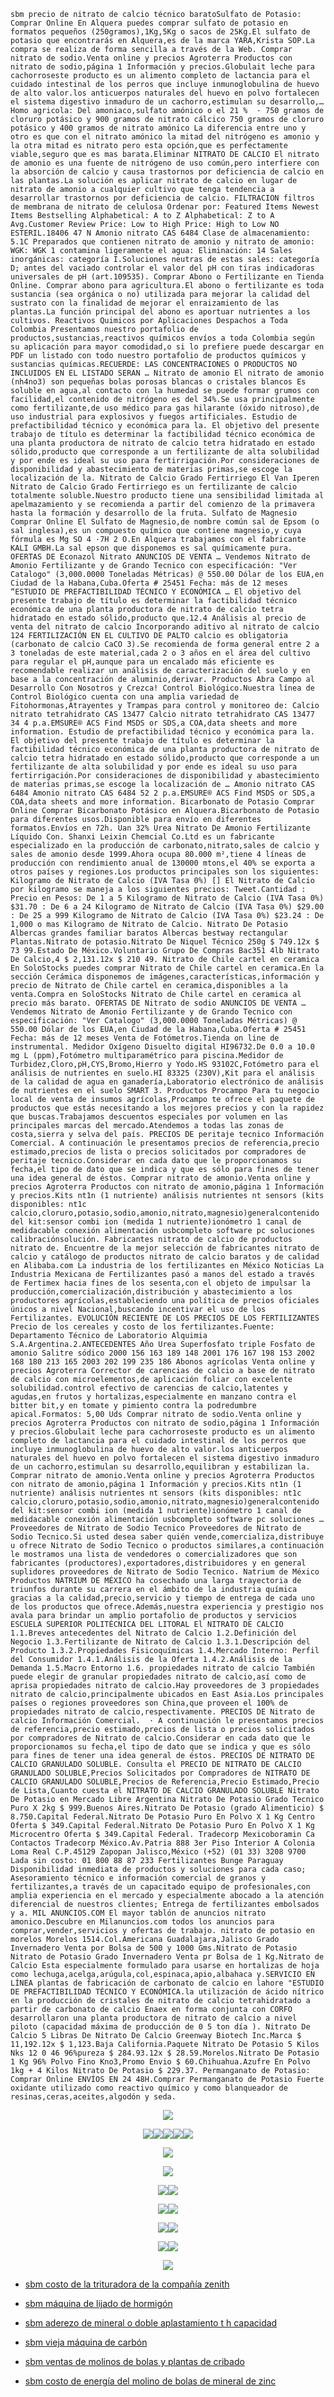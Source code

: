 
```
sbm precio de nitrato de calcio técnico baratoSulfato de Potasio: Comprar Online En Alquera puedes comprar sulfato de potasio en formatos pequeños (250gramos),1Kg,5Kg o sacos de 25Kg.El sulfato de potasio que encontrarás en Alquera,es de la marca YARA,Krista SOP.La compra se realiza de forma sencilla a través de la Web. Comprar nitrato de sodio.Venta online y precios Agroterra Productos con nitrato de sodio,página 1 Información y precios.Globulait leche para cachorroseste producto es un alimento completo de lactancia para el cuidado intestinal de los perros que incluye inmunoglobulina de huevo de alto valor.los anticuerpos naturales del huevo en polvo fortalecen el sistema digestivo inmaduro de un cachorro,estimulan su desarrollo,… Homo agricola: Del amoniaco,sulfato amónico o el 21 %  · 750 gramos de cloruro potásico y 900 gramos de nitrato cálcico 750 gramos de cloruro potásico y 400 gramos de nitrato amónico La diferencia entre uno y otro es que con el nitrato amónico la mitad del nitrógeno es amonio y la otra mitad es nitrato pero esta opción,que es perfectamente viable,seguro que es mas barata.Eliminar NITRATO DE CALCIO El nitrato de amonio es una fuente de nitrógeno de uso común,pero interfiere con la absorción de calcio y causa trastornos por deficiencia de calcio en las plantas.La solución es aplicar nitrato de calcio en lugar de nitrato de amonio a cualquier cultivo que tenga tendencia a desarrollar trastornos por deficiencia de calcio. FILTRACION filtros de membrana de nitrato de celulosa Ordenar por: Featured Items Newest Items Bestselling Alphabetical: A to Z Alphabetical: Z to A Avg.Customer Review Price: Low to High Price: High to Low NO ESTERIL.18406 47 N Amonio nitrato CAS 6484 Clase de almacenamiento: 5.1C Preparados que contienen nitrato de amonio y nitrato de amonio: WGK: WGK 1 contamina ligeramente el agua: Eliminación: 14 Sales inorgánicas: categoría I.Soluciones neutras de estas sales: categoría D; antes del vaciado controlar el valor del pH con tiras indicadoras universales de pH (art.109535). Comprar Abono o Fertilizante en Tienda Online. Comprar abono para agricultura.El abono o fertilizante es toda sustancia (sea orgánica o no) utilizada para mejorar la calidad del sustrato con la finalidad de mejorar el enraizamiento de las plantas.La función principal del abono es aportuar nutrientes a los cultivos. Reactivos Quimicos por Aplicaciones Despachos a Toda Colombia Presentamos nuestro portafolio de productos,sustancias,reactivos químicos envíos a toda Colombia según su aplicación para mayor comodidad,o si lo prefiere puede descargar en PDF un listado con todo nuestro portafolio de productos químicos y sustancias químicas.RECUERDE: LAS CONCENTRACIONES O PRODUCTOS NO INCLUIDOS EN EL LISTADO SERAN … Nitrato de amonio El nitrato de amonio (nh4no3) son pequeñas bolas porosas blancas o cristales blancos Es soluble en agua,al contacto con la humedad se puede formar grumos con facilidad,el contenido de nitrógeno es del 34%.Se usa principalmente como fertilizante,de uso médico para gas hilarante (óxido nitroso),de uso industrial para explosivos y fuegos artificiales. Estudio de prefactibilidad técnico y económica para la. El objetivo del presente trabajo de título es determinar la factibilidad técnico económica de una planta productora de nitrato de calcio tetra hidratado en estado sólido,producto que corresponde a un fertilizante de alta solubilidad y por ende es ideal su uso para fertirrigación.Por consideraciones de disponibilidad y abastecimiento de materias primas,se escoge la localización de la. Nitrato de Calcio Grado Fertirriego El Van Iperen Nitrato de Calcio Grado Fertirriego es un fertilizante de calcio totalmente soluble.Nuestro producto tiene una sensibilidad limitada al apelmazamiento y se recomienda a partir del comienzo de la primavera hasta la formación y desarrollo de la fruta. Sulfato de Magnesio Comprar Online El Sulfato de Magnesio,de nombre común sal de Epsom (o sal inglesa),es un compuesto químico que contiene magnesio,y cuya fórmula es Mg SO 4 ·7H 2 O.En Alquera trabajamos con el fabricante KALI GMBH.La sal epson que disponemos es sal químicamente pura. OFERTAS DE Econazol Nitrato ANUNCIOS DE VENTA … Vendemos Nitrato de Amonio Fertilizante y de Grando Tecnico con especificación: "Ver Catalogo" (3,000.0000 Toneladas Métricas) @ 550.00 Dólar de los EUA,en Ciudad de la Habana,Cuba.Oferta # 25451 Fecha: más de 12 meses “ESTUDIO DE PREFACTIBILIDAD TÉCNICO Y ECONÓMICA … El objetivo del presente trabajo de título es determinar la factibilidad técnico económica de una planta productora de nitrato de calcio tetra hidratado en estado sólido,producto que.12.4 Análisis al precio de venta del nitrato de calcio Incorporando aditivo al nitrato de calcio 124 FERTILIZACIÓN EN EL CULTIVO DE PALTO calcio es obligatoria (carbonato de calcio CaCO 3).Se recomienda de forma general entre 2 a 3 toneladas de este material,cada 2 o 3 años en el área del cultivo para regular el pH,aunque para un encalado más eficiente es recomendable realizar un análisis de caracterización del suelo y en base a la concentración de aluminio,derivar. Productos Abra Campo al Desarrollo Con Nosotros y Crezca! Control Biológico.Nuestra línea de Control Biológico cuenta con una amplia variedad de Fitohormonas,Atrayentes y Trampas para control y monitoreo de: Calcio nitrato tetrahidrato CAS 13477 Calcio nitrato tetrahidrato CAS 13477 34 4 p.a.EMSURE® ACS Find MSDS or SDS,a COA,data sheets and more information. Estudio de prefactibilidad técnico y económica para la. El objetivo del presente trabajo de título es determinar la factibilidad técnico económica de una planta productora de nitrato de calcio tetra hidratado en estado sólido,producto que corresponde a un fertilizante de alta solubilidad y por ende es ideal su uso para fertirrigación.Por consideraciones de disponibilidad y abastecimiento de materias primas,se escoge la localización de … Amonio nitrato CAS 6484 Amonio nitrato CAS 6484 52 2 p.a.EMSURE® ACS Find MSDS or SDS,a COA,data sheets and more information. Bicarbonato de Potasio Comprar Online Comprar Bicarbonato Potásico en Alquera.Bicarbonato de Potasio para diferentes usos.Disponible para envío en diferentes formatos.Envíos en 72h. Uan 32% Urea Nitrato De Amonio Fertilizante Líquido Con. Shanxi Leixin Chemcial Co.Ltd es un fabricante especializado en la producción de carbonato,nitrato,sales de calcio y sales de amonio desde 1999.Ahora ocupa 80.000 m²,tiene 4 líneas de producción con rendimiento anual de 130000 mtons,el 40% se exporta a otros países y regiones.Los productos principales son los siguientes: Kilogramo de Nitrato de Calcio (IVA Tasa 0%) [] El Nitrato de Calcio por kilogramo se maneja a los siguientes precios: Tweet.Cantidad : Precio en Pesos: De 1 a 5 Kilogramo de Nitrato de Calcio (IVA Tasa 0%) $31.70 : De 6 a 24 Kilogramo de Nitrato de Calcio (IVA Tasa 0%) $29.00 : De 25 a 999 Kilogramo de Nitrato de Calcio (IVA Tasa 0%) $23.24 : De 1,000 o mas Kilogramo de Nitrato de Calcio. Nitrato De Potasio Albercas grandes familiar baratos Albercas bestway rectangular Plantas.Nitrato de potasio.Nitrato De Niquel Técnico 250g $ 749.12x $ 73 99.Estado De México.Voluntario Grupo De Compras Bac351 4lb Nitrato De Calcio,4 $ 2,131.12x $ 210 49. Nitrato de Chile cartel en ceramica En SoloStocks puedes comprar Nitrato de Chile cartel en ceramica.En la sección Cerámica disponemos de imágenes,características,información y precio de Nitrato de Chile cartel en ceramica,disponibles a la venta.Compra en SoloStocks Nitrato de Chile cartel en ceramica al precio más barato. OFERTAS DE Nitrato de sodio ANUNCIOS DE VENTA … Vendemos Nitrato de Amonio Fertilizante y de Grando Tecnico con especificación: "Ver Catalogo" (3,000.0000 Toneladas Métricas) @ 550.00 Dólar de los EUA,en Ciudad de la Habana,Cuba.Oferta # 25451 Fecha: más de 12 meses Venta de Fotómetros.Tienda on line de instrumental. Medidor Oxígeno Disuelto digital HI96732.De 0.0 a 10.0 mg L (ppm),Fotómetro multiparamétrico para piscina.Medidor de Turbidez,Cloro,pH,CYS,Bromo,Hierro y Yodo.HS 93102C,Fotómetro para el análisis de nutrientes en suelo.HI 83325 (230V),Kit para el análisis de la calidad de agua en ganadería,Laboratorio electrónico de análisis de nutrientes en el suelo SMART 3. Productos Procampo Para tu negocio local de venta de insumos agrícolas,Procampo te ofrece el paquete de productos que estás necesitando a los mejores precios y con la rapidez que buscas.Trabajamos descuentos especiales por volumen en las principales marcas del mercado.Atendemos a todas las zonas de costa,sierra y selva del país. PRECIOS DE peritaje tecnico Información Comercial. A continuación le presentamos precios de referencia,precio estimado,precios de lista o precios solicitados por compradores de peritaje tecnico.Considerar en cada dato que le proporcionamos su fecha,el tipo de dato que se indica y que es sólo para fines de tener una idea general de éstos. Comprar nitrato de amonio.Venta online y precios Agroterra Productos con nitrato de amonio,página 1 Información y precios.Kits nt1n (1 nutriente) análisis nutrientes nt sensors (kits disponibles: nt1c calcio,cloruro,potasio,sodio,amonio,nitrato,magnesio)generalcontenido del kit:sensor combi ion (medida 1 nutriente)ionómetro 1 canal de medidacable conexión alimentación usbcompleto software pc soluciones calibraciónsolución. Fabricantes nitrato de calcio de productos nitrato de. Encuentre de la mejor selección de fabricantes nitrato de calcio y catálogo de productos nitrato de calcio baratos y de calidad en Alibaba.com La industria de los fertilizantes en México Noticias La Industria Mexicana de Fertilizantes pasó a manos del estado a través de Fertimex hacia fines de los sesenta,con el objeto de impulsar la producción,comercialización,distribución y abastecimiento a los productores agrícolas,estableciendo una política de precios oficiales únicos a nivel Nacional,buscando incentivar el uso de los Fertilizantes. EVOLUCIÓN RECIENTE DE LOS PRECIOS DE LOS FERTILIZANTES Precio de los cereales y costo de los fertilizantes.Fuente: Departamento Técnico de Laboratorio Alquimia S.A.Argentina.2.ANTECEDENTES Año Urea Superfosfato triple Fosfato de amonio Salitre sódico 2000 156 163 189 148 2001 176 167 198 153 2002 168 180 213 165 2003 202 199 235 186 Abonos agrícolas Venta online y precios Agroterra Corrector de carencias de calcio a base de nitrato de calcio con microelementos,de aplicación foliar con excelente solubilidad.control efectivo de carencias de calcio,latentes y agudas,en frutos y hortalizas,especialmente en manzano contra el bitter bit,y en tomate y pimiento contra la podredumbre apical.Formatos: 5,00 Uds Comprar nitrato de sodio.Venta online y precios Agroterra Productos con nitrato de sodio,página 1 Información y precios.Globulait leche para cachorroseste producto es un alimento completo de lactancia para el cuidado intestinal de los perros que incluye inmunoglobulina de huevo de alto valor.los anticuerpos naturales del huevo en polvo fortalecen el sistema digestivo inmaduro de un cachorro,estimulan su desarrollo,equilibran y estabilizan la. Comprar nitrato de amonio.Venta online y precios Agroterra Productos con nitrato de amonio,página 1 Información y precios.Kits nt1n (1 nutriente) análisis nutrientes nt sensors (kits disponibles: nt1c calcio,cloruro,potasio,sodio,amonio,nitrato,magnesio)generalcontenido del kit:sensor combi ion (medida 1 nutriente)ionómetro 1 canal de medidacable conexión alimentación usbcompleto software pc soluciones … Proveedores de Nitrato de Sodio Tecnico Proveedores de Nitrato de Sodio Tecnico.Si usted desea saber quién vende,comercializa,distribuye u ofrece Nitrato de Sodio Tecnico o productos similares,a continuación le mostramos una lista de vendedores o comercializadores que son fabricantes (productores),exportadores,distribuidores y en general suplidores proveedores de Nitrato de Sodio Tecnico. Natrium de México Productos NATRIUM DE MÉXICO ha cosechado una larga trayectoria de triunfos durante su carrera en el ámbito de la industria química gracias a la calidad,precio,servicio y tiempo de entrega de cada uno de los productos que ofrece.Además,nuestra experiencia y prestigio nos avala para brindar un amplio portafolio de productos y servicios ESCUELA SUPERIOR POLITÉCNICA DEL LITORAL El NITRATO DE CALCIO 1.1.Breves antecedentes del Nitrato de Calcio 1.2.Definición del Negocio 1.3.Fertilizante de Nitrato de Calcio 1.3.1.Descripción del Producto 1.3.2.Propiedades Fisicoquímicas 1.4.Mercado Interno: Perfil del Consumidor 1.4.1.Análisis de la Oferta 1.4.2.Análisis de la Demanda 1.5.Macro Entorno 1.6. propiedades nitrato de calcio También puede elegir de granular propiedades nitrato de calcio,así como de aprisa propiedades nitrato de calcio.Hay proveedores de 3 propiedades nitrato de calcio,principalmente ubicados en East Asia.Los principales países o regiones proveedores son China,que proveen el 100% de propiedades nitrato de calcio,respectivamente. PRECIOS DE Nitrato de calcio Información Comercial.  · A continuación le presentamos precios de referencia,precio estimado,precios de lista o precios solicitados por compradores de Nitrato de calcio.Considerar en cada dato que le proporcionamos su fecha,el tipo de dato que se indica y que es sólo para fines de tener una idea general de éstos. PRECIOS DE NITRATO DE CALCIO GRANULADO SOLUBLE. Consulta el PRECIO DE NITRATO DE CALCIO GRANULADO SOLUBLE,Precios Solicitados por Compradores de NITRATO DE CALCIO GRANULADO SOLUBLE,Precios de Referencia,Precio Estimado,Precio de Lista,Cuanto cuesta el NITRATO DE CALCIO GRANULADO SOLUBLE Nitrato De Potasio en Mercado Libre Argentina Nitrato De Potasio Grado Tecnico Puro X 2kg $ 999.Buenos Aires.Nitrato De Potasio (grado Alimenticio) $ 8.750.Capital Federal.Nitrato De Potasio Puro En Polvo X 1 Kg Centro Oferta $ 349.Capital Federal.Nitrato De Potasio Puro En Polvo X 1 Kg Microcentro Oferta $ 349.Capital Federal. Tradecorp Mexicoboramin Ca Contactos Tradecorp México.Av.Patria 888 3er Piso Interior A Colonia Loma Real C.P.45129 Zapopan Jalisco,México (+52) (01 33) 3208 9700 Lada sin costo: 01 800 88 87 233 Fertilizantes Bunge Paraguay Disponibilidad inmediata de productos y soluciones para cada caso; Asesoramiento técnico e información comercial de granos y fertilizantes,a través de un capacitado equipo de profesionales,con amplia experiencia en el mercado y especialmente abocado a la atención diferencial de nuestros clientes; Entrega de fertilizantes embolsados y a. MIL ANUNCIOS.COM El mayor tablón de anuncios nitrato amonico.Descubre en Milanuncios.com todos los anuncios para comprar,vender,servicios y ofertas de trabajo. nitrato de potasio en morelos Morelos 1514.Col.Americana Guadalajara,Jalisco Grado Invernadero Venta por Bolsa de 500 y 1000 Gms.Nitrato de Potasio Nitrato de Potasio Grado Invernadero Venta pr Bolsa de 1 Kg.Nitrato de Calcio Esta especialmente formulado para usarse en hortalizas de hoja como lechuga,acelga,arúgula,col,espinaca,apio,albahaca y.SERVICIO EN LÍNEA plantas de fabricación de carbonato de calcio en lahore "ESTUDIO DE PREFACTIBILIDAD TÉCNICO Y ECONÓMICA.la utilización de ácido nítrico en la producción de cristales de nitrato de calcio tetrahidratado a partir de carbonato de calcio Enaex en forma conjunta con CORFO desarrollaron una planta productora de nitrato de calcio a nivel piloto (capacidad máxima de producción de 0 5 ton día ). Nitrato De Calcio 5 Libras De Nitrato De Calcio Greenway Biotech Inc.Marca $ 11,192.12x $ 1,123.Baja California.Paquete Nitrato De Potasio 5 Kilos Nks 12 0 46 96%pureza $ 284.93.12x $ 28.59.Morelos.Nitrato De Potasio 1 Kg 96% Polvo Fino Kno3,Promo Envio $ 60.Chihuahua.Azufre En Polvo 1kg + 4 Kilos Nitrato De Potasio $ 229.37. Permanganato de Potasio: Comprar Online ENVÍOS EN 24 48H.Comprar Permanganato de Potasio Fuerte oxidante utilizado como reactivo químico y como blanqueador de resinas,ceras,aceites,algodón y seda. 
```

<div align="center">

<a href="https://es-crusher.shibang-china.com/github&k=sbm+precio+de+nitrato+de+calcio+t%C3%A9cnico+barato"><img src="https://static.shibang-china.com/es/crusher/logo.jpg"></a>

<a href="https://es-crusher.shibang-china.com/github&k=sbm+precio+de+nitrato+de+calcio+t%C3%A9cnico+barato"><img src="https://static.shibang-china.com/es/crusher/index.jpg"></a><a href="https://es-crusher.shibang-china.com/material.htmlgithub&k=sbm+precio+de+nitrato+de+calcio+t%C3%A9cnico+barato"><img src="https://static.shibang-china.com/es/crusher/material.jpg"></a><a href="https://es-crusher.shibang-china.com/application.htmlgithub&k=sbm+precio+de+nitrato+de+calcio+t%C3%A9cnico+barato"><img src="https://static.shibang-china.com/es/crusher/application.jpg"></a><a href="https://es-crusher.shibang-china.com/aboutus.htmlgithub&k=sbm+precio+de+nitrato+de+calcio+t%C3%A9cnico+barato"><img src="https://static.shibang-china.com/es/crusher/aboutus.jpg"></a><a href="https://es-crusher.shibang-china.com/contact.htmlgithub&k=sbm+precio+de+nitrato+de+calcio+t%C3%A9cnico+barato"><img src="https://static.shibang-china.com/es/crusher/contact.jpg"></a>

<a href="https://es-crusher.shibang-china.com/github&k=sbm+precio+de+nitrato+de+calcio+t%C3%A9cnico+barato"><img src="https://static.shibang-china.com/es/crusher/banner.jpg"></a>

<a href="https://swt.shibang-china.com/github&k=sbm+precio+de+nitrato+de+calcio+t%C3%A9cnico+barato"><img src="https://static.shibang-china.com/es/crusher/text.jpg"></a>

<a href="https://swt.shibang-china.com/github&k=sbm+precio+de+nitrato+de+calcio+t%C3%A9cnico+barato"><img src="https://static.shibang-china.com/es/crusher/chat.jpg"></a><a href="https://es-crusher.shibang-china.com/contact.htmlgithub&k=sbm+precio+de+nitrato+de+calcio+t%C3%A9cnico+barato"><img src="https://static.shibang-china.com/es/crusher/message.jpg"></a>

<a href="https://es-crusher.shibang-china.com/products/pe.htmlgithub&k=sbm+precio+de+nitrato+de+calcio+t%C3%A9cnico+barato"><img src="https://static.shibang-china.com/es/crusher/pe.jpg"></a><a href="https://es-crusher.shibang-china.com/products/pf.htmlgithub&k=sbm+precio+de+nitrato+de+calcio+t%C3%A9cnico+barato"><img src="https://static.shibang-china.com/es/crusher/pf.jpg"></a>

<a href="https://es-crusher.shibang-china.com/products/hpt.htmlgithub&k=sbm+precio+de+nitrato+de+calcio+t%C3%A9cnico+barato"><img src="https://static.shibang-china.com/es/crusher/hpt.jpg"></a><a href="https://es-crusher.shibang-china.com/products/vsi.htmlgithub&k=sbm+precio+de+nitrato+de+calcio+t%C3%A9cnico+barato"><img src="https://static.shibang-china.com/es/crusher/vsi.jpg"></a>

<a href="https://es-crusher.shibang-china.com/products/klv.htmlgithub&k=sbm+precio+de+nitrato+de+calcio+t%C3%A9cnico+barato"><img src="https://static.shibang-china.com/es/crusher/klv.jpg"></a><a href="https://es-crusher.shibang-china.com/products/portable.htmlgithub&k=sbm+precio+de+nitrato+de+calcio+t%C3%A9cnico+barato"><img src="https://static.shibang-china.com/es/crusher/portable.jpg"></a>

<a href="https://swt.shibang-china.com/github&k=sbm+precio+de+nitrato+de+calcio+t%C3%A9cnico+barato"><img src="https://static.shibang-china.com/es/crusher/case.jpg"></a>

</div>


* [sbm costo de la trituradora de la compañía zenith](sbm%20costo%20de%20la%20trituradora%20de%20la%20compa%C3%B1%C3%ADa%20zenith.md)

* [sbm máquina de lijado de hormigón](sbm%20m%C3%A1quina%20de%20lijado%20de%20hormig%C3%B3n.md)

* [sbm aderezo de mineral o doble aplastamiento t h capacidad](sbm%20aderezo%20de%20mineral%20o%20doble%20aplastamiento%20t%20h%20capacidad.md)

* [sbm vieja máquina de carbón](sbm%20vieja%20m%C3%A1quina%20de%20carb%C3%B3n.md)

* [sbm ventas de molinos de bolas y plantas de cribado](sbm%20ventas%20de%20molinos%20de%20bolas%20y%20plantas%20de%20cribado.md)

* [sbm costo de energía del molino de bolas de mineral de zinc](sbm%20costo%20de%20energ%C3%ADa%20del%20molino%20de%20bolas%20de%20mineral%20de%20zinc.md)